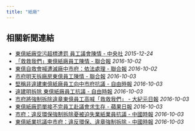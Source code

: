 ```yaml
---
title: "紙廠"
---
```



## 相關新聞連結
- [東億紙廠空污超標遭罰 員工議會陳情 - 中央社](http://www.cna.com.tw/news/aloc/201512240325-1.aspx)
  *2015-12-24*
- [「救救我們」東億紙廠員工陳情 - 聯合報](http://udn.com/news/story/3/1999153)
  *2016-10-02*
- [東億自救會喊遭滅廠中市府：依法處理 - 聯合報](http://udn.com/news/story/7241/1998893)
  *2016-10-02*
- [市府明天拆廠房東億員工陳情 - 聯合報](http://udn.com/news/story/7241/2000570)
  *2016-10-03*
- [堅稱非違建東億紙廠員工向中市府抗議 - 自由時報](http://news.ltn.com.tw/news/life/breakingnews/1844680)
  *2016-10-03*
- [違建明拆除 東億紙廠員工抗議 - 自由時報](http://news.ltn.com.tw/news/local/paper/1038241)
  *2016-10-03*
- [市府將強制拆除違章東億員工高喊「救救我們」  - 大紀元日報](http://www.epochtimes.com/b5/16/10/3/n8361986.htm)
  *2016-10-03*
- [東億紙廠罰單接不完員工赴議會求生存 - 蘋果日報](http://www.appledaily.com.tw/realtimenews/article/new/20161003/960900/)
  *2016-10-03*
- [市府：違反環保強制拆除憂被迫失業紙業員抗議 - 中國時報](http://www.chinatimes.com/newspapers/20161004000439-260107)
  *2016-10-03*
- [東億紙業抗議中市府：違反環保、違章強制拆除 - 中國時報](http://www.chinatimes.com/realtimenews/20161003003683-260407)
  *2016-10-03*

